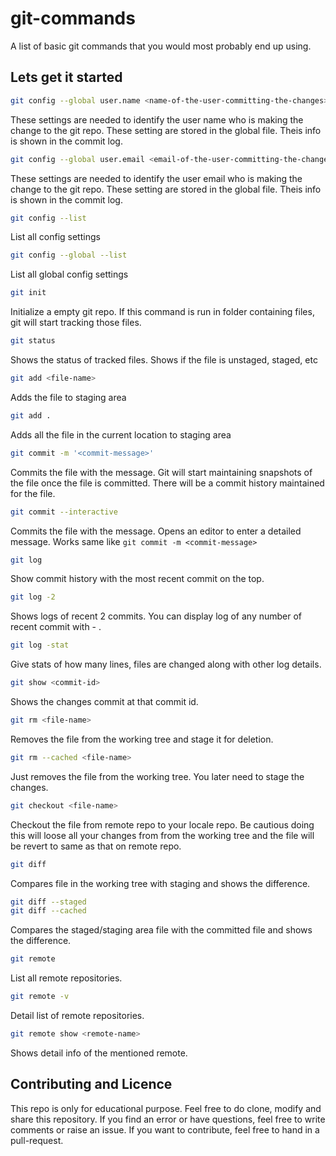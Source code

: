 # git-commands
A list of basic git commands that you would most probably end up using.

## Lets get it started
```bash 
git config --global user.name <name-of-the-user-committing-the-changes> 
```
These settings are needed to identify the user name who is making the change to the git repo. These setting are stored in the global file. Theis info is shown in the commit log.

```bash
git config --global user.email <email-of-the-user-committing-the-changes> 
```
These settings are needed to identify the user email who is making the change to the git repo. These setting are stored in the global file. Theis info is shown in the commit log.

```bash
git config --list
```
List all config settings

```bash
git config --global --list
```
List all global config settings

```bash
git init
```
Initialize a empty git repo. If this command is run in folder containing files, git will start tracking those files.

```bash
git status
```
Shows the status of tracked files. Shows if the file is unstaged, staged, etc

```bash
git add <file-name>
```
Adds the file to staging area

```bash
git add .
```
Adds all the file in the current location to staging area

```bash
git commit -m '<commit-message>'
```
Commits the file with the message. Git will start maintaining snapshots of the file once the file is committed. There will be a commit history maintained for the file.

```bash
git commit --interactive
```
Commits the file with the message. Opens an editor to enter a detailed message. Works same like `git commit -m <commit-message>`

```bash
git log
```
Show commit history with the most recent commit on the top.

```bash
git log -2
```
Shows logs of recent 2 commits. You can display log of any number of recent commit with - <number>.

```bash
git log -stat
```
Give stats of how many lines, files are changed along with other log details.

```bash 
git show <commit-id>
```
Shows the changes commit at that commit id.

```bash
git rm <file-name>
```
Removes the file from the working tree and stage it for deletion.

```bash
git rm --cached <file-name>
```
Just removes the file from the working tree. You later need to stage the changes.

```bash
git checkout <file-name>
```
Checkout the file from remote repo to your locale repo. Be cautious doing this will loose all your changes from from the working tree and the file will be revert to same as that on remote repo.

```bash 
git diff
```
Compares file in the working tree with staging and shows the difference.

```bash 
git diff --staged
git diff --cached
```
Compares the staged/staging area file with the committed file and shows the difference.

```bash
git remote
```
List all remote repositories.

```bash
git remote -v
```
Detail list of remote repositories.

```bash
git remote show <remote-name>
```
Shows detail info of the mentioned remote.

## Contributing and Licence
This repo is only for educational purpose. Feel free to do clone, modify and share this repository.
If you find an error or have questions, feel free to write comments or raise an issue. If you want to contribute, feel free to hand in a 
pull-request.
